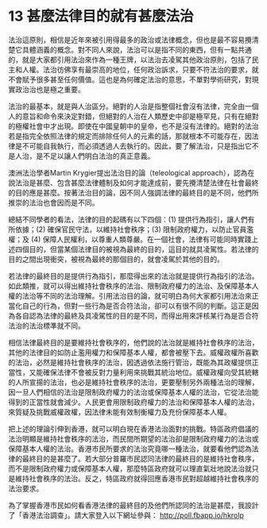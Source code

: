# 13  甚麼法律目的就有甚麼法治

法治這原則，相信是近年來被引用得最多的政治或法律概念，但也是最不容易攪清楚它具體涵義的概念。對不同人來說，法治可以是指不同的東西，但有一點共通的，就是大家都引用法治來作為一種王牌，以法治去凌駕其他政治原則，包括了民主和人權。法治彷佛享有最崇高的地位，任何政治訴求，只要不符法治的要求，就不會賦予很多甚至任何價值。這也是為何確定法治的意思，不單對學術研究，對現實政治治也是極之重要。

法治的最基本，就是與人治區分。絕對的人治是指整個社會沒有法律，完全由一個人的意旨和命令來決定對錯，但絕對的人治在人類歷史中卻是極罕見，只有在絕對的極權社會中才出現。即使在中國皇朝中的皇帝，也不是沒有法律的。絕對的法治若是指完全依照法律的規定而排除任何人的元素的話，那就根本不可能存在，因法律是不可能自我執行，而必須透過人去執行的。因此，要了解法治，只是指出它不是人治，是不足以讓人們明白法治的真正意義。

澳洲法治學者Martin Krygier提出法治目的論（teleological  approach），認為在說法治是甚麼、包含甚麼法律體制及如何才能達成前，要先攪清楚法律在社會最終的目的應是甚麼。按著法治目的論，因不同人強調法律的最終目的是不同，他們所推崇的法治也會因而是不同。

總結不同學者的看法，法律的目的起碼有以下四個：(1) 提供行為指引，讓人們有所依據；(2) 確保官民守法，以維持社會秩序；(3) 限制政府權力，以防止官員濫權；及 (4) 保障人民權利，以尊重人類尊嚴。在一個社會，法律有可能同時實踐上述四個目的，但當某個法律目的被視為最終的目的，這目的就具凌駕性。若法律的目的之間出現衝突，被視為最終的那個目的，就會凌駕於其他的目的。

若法律的最終目的是提供行為指引，那麼得出來的法治就是提供行為指引的法治。如此類推，就可以得出維持社會秩序的法治、限制政府權力的法治、及保障基本人權的法治等不同的法治理解。引用法治目的論，就可明白為何大家都引用法治來正當化自己的行為，但對一些行為是否合符法治，卻可以有很不同的判斷。這正是因為各自認為法律的最終及具凌駕性的目的是不同，而得出用來評核某行為是否合符法治的法治標準就不同。

相信法律最終目的是要維持社會秩序的，他們說的法治就是維持社會秩序的法治，其他的法律目的如防止濫用權力和保障基本人權，都會被壓下去。威權政權所喜歡的法治，必然是維持社會秩序的法治，因透過依法施行管治，既能為其政權提供正當性，又能確保法律不會被反對力量利用來挑戰其統治地位。威權政權向受其統轄的人所宣揚的法治，也必是維持社會秩序的法治，更要壓制另外兩種法治的理解，因一旦人們相信的法治是限制政府權力的法治或保障基本人權的法治，它從法治能得到的正當性就會減少。人民更會用限制政府權力的法治和保障基本人權的法治，來質疑及挑戰威權政權，因法律未能有效制衡權力及充份保障基本人權。

把上述的理論引伸到香港，就可以明白現在香港法治面對的挑戰。特區政府倡議的法治明顯是維持社會秩序的法治，而民間所期望的法治卻是限制政府權力的法治或保障基本人權的法治。香港市民所要求的法治究竟哪一種法治，就要看他們認為法律的最終目的是甚麼了。若大部分普羅市民認同法律的最終目的是維持社會秩序，而不是限制政府權力或保障基本人權，那麼特區政府就可以理直氣壯地說法治就只是維持社會秩序的法治。反之，特區政府就得回應香港市民對超越維持社會秩序的法治要求。

為了掌握香港市民如何看香港法律的最終目的及他們所認同的法治是甚麼，我設計了「香港法治調查」。請大家登入以下網址參與：
http://poll.fbapp.io/hkrolp